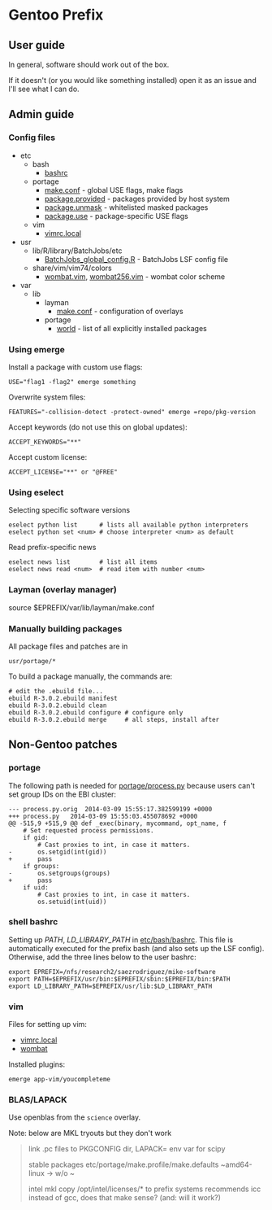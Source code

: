 Gentoo Prefix
=============

User guide
----------

In general, software should work out of the box.

If it doesn't (or you would like something installed) open it as an issue and I'll
see what I can do.

Admin guide
-----------

### Config files

 * etc
   * bash
     * [bashrc](etc/bash/bashrc)
   * portage
     * [make.conf](etc/portage/make.profile/make.conf) - global USE flags, make flags
     * [package.provided](etc/portage/package.provided) - packages provided by host system
     * [package.unmask](etc/portage/package.unmask) - whitelisted masked packages
     * [package.use](etc/portage/package.use) - package-specific USE flags
   * vim
     * [vimrc.local](etc/vim/vimrc.local)
 * usr
   * lib/R/library/BatchJobs/etc
     * [BatchJobs_global_config.R](lib/R/library/BatchJobs/etc/BatchJobs_global_config.R) - 
       BatchJobs LSF config file
   * share/vim/vim74/colors
     * [wombat.vim](usr/share/vim/vim74/colors/wombat.vim),
       [wombat256.vim](usr/share/vim/vim74/colors/wombat256.vim) - wombat color scheme
 * var
   * lib
     * layman
       * [make.conf](var/lib/layman/make.conf) - configuration of overlays
     * portage
       * [world](var/lib/portage/world) - list of all explicitly installed packages

### Using emerge

Install a package with custom use flags:

    USE="flag1 -flag2" emerge something

Overwrite system files:

    FEATURES="-collision-detect -protect-owned" emerge =repo/pkg-version

Accept keywords (do not use this on global updates):

    ACCEPT_KEYWORDS="**"

Accept custom license:

    ACCEPT_LICENSE="**" or "@FREE"

### Using eselect

Selecting specific software versions

    eselect python list      # lists all available python interpreters
    eselect python set <num> # choose interpreter <num> as default

Read prefix-specific news

    eselect news list        # list all items
    eselect news read <num>  # read item with number <num>

### Layman (overlay manager)

source $EPREFIX/var/lib/layman/make.conf

### Manually building packages

All package files and patches are in

    usr/portage/*

To build a package manually, the commands are:

    # edit the .ebuild file...
    ebuild R-3.0.2.ebuild manifest
    ebuild R-3.0.2.ebuild clean
    ebuild R-3.0.2.ebuild configure # configure only
    ebuild R-3.0.2.ebuild merge     # all steps, install after

Non-Gentoo patches
------------------

### portage

The following path is needed for [portage/process.py](usr/lib/portage/pym/portage/process.py)
because users can't set group IDs on the EBI cluster:

    --- process.py.orig  2014-03-09 15:55:17.382599199 +0000
    +++ process.py   2014-03-09 15:55:03.455078692 +0000
    @@ -515,9 +515,9 @@ def _exec(binary, mycommand, opt_name, f
        # Set requested process permissions.
        if gid:
            # Cast proxies to int, in case it matters.
    -       os.setgid(int(gid))
    +       pass
        if groups:
    -       os.setgroups(groups)
    +       pass
        if uid:
            # Cast proxies to int, in case it matters.
            os.setuid(int(uid))

### shell bashrc

Setting up *PATH*, *LD_LIBRARY_PATH* in [etc/bash/bashrc](etc/bash/bashrc).
This file is automatically executed for the prefix bash (and also sets up the
LSF config). Otherwise, add the three lines below to the user bashrc:

    export EPREFIX=/nfs/research2/saezrodriguez/mike-software
    export PATH=$EPREFIX/usr/bin:$EPREFIX/sbin:$EPREFIX/bin:$PATH
    export LD_LIBRARY_PATH=$EPREFIX/usr/lib:$LD_LIBRARY_PATH


### vim

Files for setting up vim:

 * [vimrc.local](etc/vim/vimrc.local)
 * [wombat](usr/share/vim/vim74/colors/)

Installed plugins:

    emerge app-vim/youcompleteme

### BLAS/LAPACK

Use openblas from the `science` overlay.

Note: below are MKL tryouts but they don't work

> link .pc files to PKGCONFIG dir, LAPACK= env var for scipy
> 
> stable packages
> etc/portage/make.profile/make.defaults
> ~amd64-linux -> w/o ~
>
> intel mkl
> copy /opt/intel/licenses/* to prefix
> systems recommends icc instead of gcc, does that make sense? (and: will it work?)

